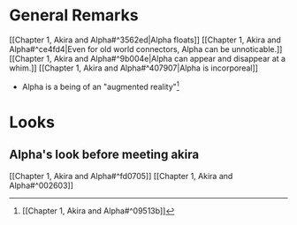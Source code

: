 # General Remarks
[[Chapter 1, Akira and Alpha#^3562ed|Alpha floats]]
[[Chapter 1, Akira and Alpha#^ce4fd4|Even for old world connectors, Alpha can be unnoticable.]]
[[Chapter 1, Akira and Alpha#^9b004e|Alpha can appear and disappear at a whim.]]
[[Chapter 1, Akira and Alpha#^407907|Alpha is incorporeal]]
- Alpha is a being of an "augmented reality"[^1]
# Looks
## Alpha's look before meeting akira
[[Chapter 1, Akira and Alpha#^fd0705]]
[[Chapter 1, Akira and Alpha#^002603]]

[^1]: [[Chapter 1, Akira and Alpha#^09513b]]
